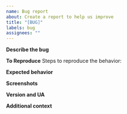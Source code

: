 ```yaml
---
name: Bug report
about: Create a report to help us improve
title: "[BUG]"
labels: bug
assignees: ""
---
```


**Describe the bug**

<!-- Describe what happens here... -->

**To Reproduce**
Steps to reproduce the behavior:

<!-- Tell us how to get this bug... -->

**Expected behavior**

<!-- Tell us what is meant to happen... -->

**Screenshots**

<!-- If you want, give us some screenshots... -->

**Version and UA**

<!--
Please open devtools by pressing Ctrl+Shift+J (Windows/Linux) or Cmd+Shift+J (Mac) and type into the console "debug()".
If you are on a mobile device type "javascript:debug()" into the address bar while on https://c1200.js.org/ (NOT THE ITCH VERSION).
After doing this an alert should pop up. Take a screenshot or copy/paste the alert contents below.
-->

**Additional context**

<!-- Add any other context about the problem here... -->
